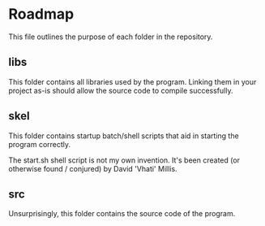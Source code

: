 # Roadmap
This file outlines the purpose of each folder in the repository.

## libs
This folder contains all libraries used by the program. Linking them in your project as-is should allow the source code to compile successfully.

## skel
This folder contains startup batch/shell scripts that aid in starting the program correctly.

The start.sh shell script is not my own invention. It's been created (or otherwise found / conjured) by David 'Vhati' Millis.

## src
Unsurprisingly, this folder contains the source code of the program.
